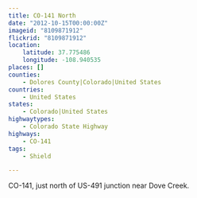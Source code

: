 ```yaml
---
title: CO-141 North
date: "2012-10-15T00:00:00Z"
imageid: "8109871912"
flickrid: "8109871912"
location:
    latitude: 37.775486
    longitude: -108.940535
places: []
counties:
    - Dolores County|Colorado|United States
countries:
    - United States
states:
    - Colorado|United States
highwaytypes:
    - Colorado State Highway
highways:
    - CO-141
tags:
    - Shield

---
```

CO-141, just north of US-491 junction near Dove Creek.